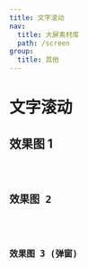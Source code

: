 ```yaml
---
title: 文字滚动
nav:
  title: 大屏素材库
  path: /screen
group:
  title: 其他
---
```


# 文字滚动

## 效果图 1

<code src="../../../example/TextScrollDemo/demo1.tsx" background="#040727">

## 效果图 2

<code src="../../../example/TextScrollDemo/demo2.tsx" background="#040727">

## 效果图 3 (弹窗)

<code src="../../../example/TextScrollDemo/demo3.tsx" background="#040727">

